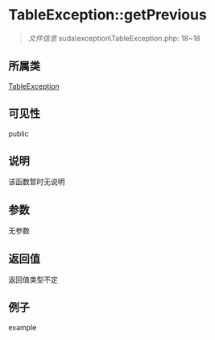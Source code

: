 # TableException::getPrevious

> *文件信息* suda\exception\TableException.php: 18~18
## 所属类 

[TableException](../TableException.md)

## 可见性

  public  
## 说明

该函数暂时无说明

## 参数

无参数

## 返回值
返回值类型不定

## 例子

example